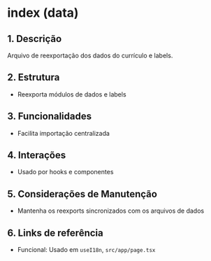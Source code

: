 # index (data)

## 1. Descrição
Arquivo de reexportação dos dados do currículo e labels.

## 2. Estrutura
- Reexporta módulos de dados e labels

## 3. Funcionalidades
- Facilita importação centralizada

## 4. Interações
- Usado por hooks e componentes

## 5. Considerações de Manutenção
- Mantenha os reexports sincronizados com os arquivos de dados

## 6. Links de referência
- Funcional: Usado em `useI18n`, `src/app/page.tsx`
